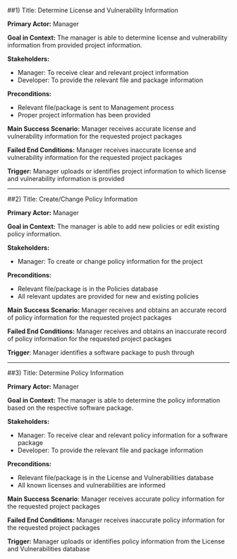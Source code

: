 
##1) Title:  Determine License and Vulnerability Information 

**Primary Actor:**  Manager

**Goal in Context:** The manager is able to determine license and vulnerability information from provided project information.

**Stakeholders:** 
+ Manager: To receive clear and relevant project information 
+ Developer: To provide the relevant file and package information

**Preconditions:**
+ Relevant file/package is sent to Management process
+ Proper project information has been provided

**Main Success Scenario:** Manager receives accurate license and vulnerability information for the requested project packages

**Failed End Conditions:** Manager receives inaccurate license and vulnerability information for the requested project packages

**Trigger:** Manager uploads or identifies project information to which license and vulnerability information is provided

  ------------------------------------------------------------------------------------------------------------------ 
##2) Title: Create/Change Policy Information
  
**Primary Actor:** Manager
  
**Goal in Context:** The manager is able to add new policies or edit existing policy information.
  
**Stakeholders:**
+ Manager: To create or change policy information for the project  

**Preconditions:**
+ Relevant file/package is in the Policies database
+ All relevant updates are provided for new and existing policies 
  
**Main Success Scenario:** Manager receives and obtains an accurate record of policy information for the requested project packages
  
**Failed End Conditions:** Manager receives and obtains an inaccurate record of policy information for the requested project packages

**Trigger**: Manager identifies a software package to push through


  ------------------------------------------------------------------------------------------------------------------ 
##3) Title: Determine Policy Information
  
**Primary Actor:** Manager
  
**Goal in Context:** The manager is able to determine the policy information based on the respective software package. 
  
**Stakeholders:**
+ Manager: To receive clear and relevant policy information for a software package
+ Developer: To provide the relevant file and package information
  
**Preconditions:** 
+ Relevant file/package is in the License and Vulnerabilities database
+ All known licenses and vulnerabilities are informed
  
**Main Success Scenario**: Manager receives accurate policy information for the requested project packages
  
**Failed End Conditions:** Manager receives inaccurate policy information for the requested project packages
  
**Trigger:** Manager uploads or identifies policy information from the License and Vulnerabilities database

